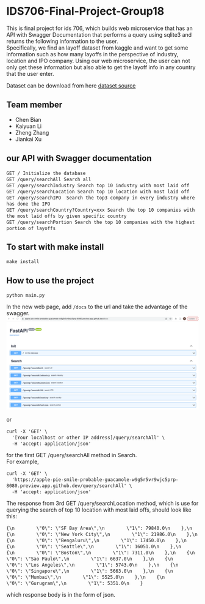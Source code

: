 # IDS706-Final-Project-Group18
This is final project for ids 706, which builds web microservice that has an API with Swagger Documentation that performs a query using sqlite3 and returns the following information to the user.<br>
Specifically, we find an layoff dataset from kaggle and want to get some information such as how many layoffs in the perspective of industry, location and IPO company. Using our web microservice, the user can not only get these information but also able to get the layoff info in any country that the user enter.

Dataset can be download from here [dataset source](https://www.kaggle.com/datasets/theakhilb/layoffs-data-2022)

## Team member
- Chen Bian<br>
- Kaiyuan Li<br>
- Zheng Zhang<br>
- Jiankai Xu<br>

## our API with Swagger documentation
```
GET / Initialize the database
GET /query/searchAll Search all
GET /query/searchIndustry Search top 10 industry with most laid off 
GET /query/searchLocation Search top 10 location with most laid off
GET /query/searchIPO  Search the top3 company in every industry where has done the IPO
GET /query/searchCountry?Country=xxx Search the top 10 companies with the most laid offs by given specific country 
GET /query/searchPortion Search the top 10 companies with the highest portion of layoffs
```

## To start with make install
```
make install
```

## How to use the project
```
python main.py
```

In the new web page, add `/docs` to the url and take the advantage of the swagger.
![docs](/home/picture/docs.png)

or 

```
curl -X 'GET' \
  '[Your localhost or other IP address]/query/searchAll' \
  -H 'accept: application/json'
```
for the first GET /query/searchAll method in Search. </br>
For example,
```
curl -X 'GET' \
  'https://apple-pie-smile-probable-guacamole-w9g5r5vr9wjc5prp-8080.preview.app.github.dev/query/searchAll' \
  -H 'accept: application/json'
```

The response from 3rd GET /query/searchLocation method, which is use for querying the search of top 10 location with most laid offs, should look like this:</br>

```
{\n        \"0\": \"SF Bay Area\",\n        \"1\": 79840.0\n    },\n    {\n        \"0\": \"New York City\",\n        \"1\": 21986.0\n    },\n    {\n        \"0\": \"Bengaluru\",\n        \"1\": 17450.0\n    },\n    {\n        \"0\": \"Seattle\",\n        \"1\": 16051.0\n    },\n    {\n        \"0\": \"Boston\",\n        \"1\": 7311.0\n    },\n    {\n        \"0\": \"Sao Paulo\",\n        \"1\": 6637.0\n    },\n    {\n        \"0\": \"Los Angeles\",\n        \"1\": 5743.0\n    },\n    {\n        \"0\": \"Singapore\",\n        \"1\": 5663.0\n    },\n    {\n        \"0\": \"Mumbai\",\n        \"1\": 5525.0\n    },\n    {\n        \"0\": \"Gurugram\",\n        \"1\": 5351.0\n    }
```



which response body is in the form of json.



